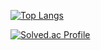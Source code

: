 [![Top Langs](https://github-readme-stats.vercel.app/api/top-langs/?username=mob954325&hide=ShaderLab&title_color=fff&icon_color=79ff97&text_color=9f9f9f&bg_color=151515)](https://github.com/mob954325/github-readme-stats)

[![Solved.ac Profile](http://mazassumnida.wtf/api/v2/generate_badge?boj=lsh954325)](https://solved.ac/lsh954325/)

<!--![Leetcode Stats](https://leetcard.jacoblin.cool/Mob954325)-->

<!--
**mob954325/mob954325** is a ✨ _special_ ✨ repository because its `README.md` (this file) appears on your GitHub profile.

Here are some ideas to get you started:

- 🔭 I’m currently working on ...
- 🌱 I’m currently learning ...
- 👯 I’m looking to collaborate on ...
- 🤔 I’m looking for help with ...
- 💬 Ask me about ...
- 📫 How to reach me: ...
- 😄 Pronouns: ...
- ⚡ Fun fact: ...
-->

